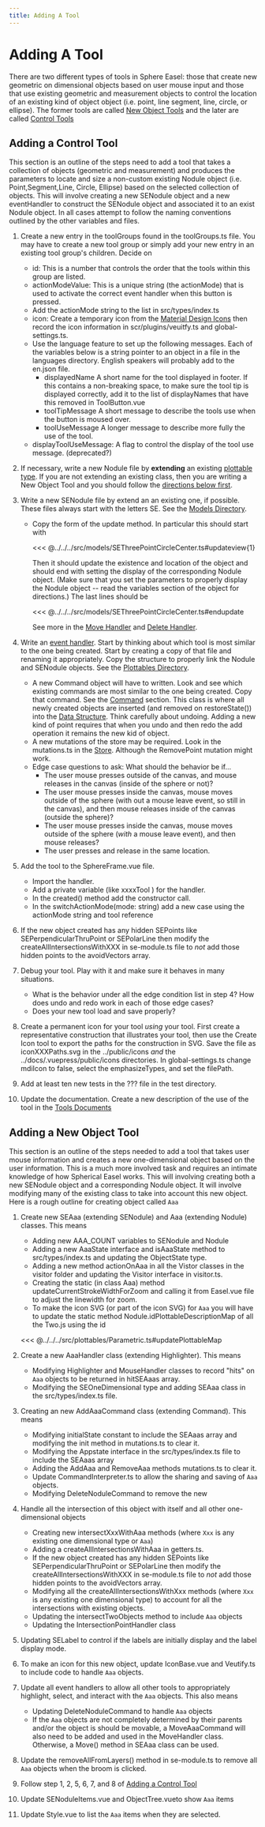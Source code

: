 ```yaml
---
title: Adding A Tool
---
```


# Adding A Tool

There are two different types of tools in Sphere Easel: those that create new geometric on dimensional objects based on user mouse input and those that use existing geometric and measurement objects to control the location of an existing kind of object object (i.e. point, line segment, line, circle, or ellipse). The former tools are called [New Object Tools](/design/addingatooloutline.html#adding-a-new-object-tool) and the later are called [Control Tools](/design/addingatooloutline.html#adding-a-control-tool)

## Adding a Control Tool

This section is an outline of the steps need to add a tool that takes a collection of objects (geometric and measurement) and produces the parameters to locate and size a non-custom existing <span class="class">Nodule</span> object (i.e. <span class="class">Point</span>,<span class="class">Segment</span>,<span class="class">Line</span>, <span class="class">Circle</span>, <span class="class">Ellipse</span>) based on the selected collection of objects. This will involve creating a new <span class="class">SENodule</span> object and a new eventHandler to construct the <span class="class">SENodule</span> object and associated it to an exist <span class="class">Nodule</span> object. In all cases attempt to follow the naming conventions outlined by the other variables and files.

1.  Create a new entry in the <span class="variable">toolGroups</span> found in the <span class="file">toolGroups.ts</span> file. You may have to create a new tool group or simply add your new entry in an existing tool group's children. Decide on

    - <span class="variable">id</span>: This is a number that controls the order that the tools within this group are listed.
    - <span class="variable">actionModeValue</span>: This is a unique string (the actionMode) that is used to activate the correct event handler when this button is pressed.
    - Add the <span class="variable">actionMode</span> string to the list in <span  class="file">src/types/index.ts</span>
    - <span class="variable">icon</span>: Create a temporary icon from the [Material Design Icons](https://cdn.materialdesignicons.com/5.0.45/) then record the icon information in <span class="file">scr/plugins/veuitfy.ts</span> and <span class="file">global-settings.ts</span>.
    - Use the language feature to set up the following messages. Each of the variables below is a string pointer to an object in a file in the <span class="directory">languages</span> directory. English speakers will probably add to the <span class="file">en.json</span> file.
      - <span class="variable">displayedName</span> A short name for the tool displayed in footer. If this contains a non-breaking space, to make sure the tool tip is displayed correctly, add it to the list of displayNames that have this removed in <span class="file">ToolButton.vue</span>
      - <span class="variable">toolTipMessage</span> A short message to describe the tools use when the button is moused over.
      - <span class="variable">toolUseMessage</span> A longer message to describe more fully the use of the tool.
    - <span class="variable">displayToolUseMessage</span>: A flag to control the display of the tool use message. (deprecated?)

2.  If necessary, write a new <span class="class">Nodule</span> file by **extending** an existing [plottable type](/design/#plottables-directory). If you are not extending an existing class, then you are writing a New Object Tool and you should follow the [directions below first](/design/addingatooloutline.html#adding-a-new-object-tool).

3.  Write a new <span class="class">SENodule</span> file by extend an an existing one, if possible. These files always start with the letters SE. See the [Models Directory](/design/#models-directory).

    - Copy the form of the <span class="method">update</span> method. In particular this should start with

      <<< @../../../src/models/SEThreePointCircleCenter.ts#updateview{1}

      Then it should update the existence and location of the object and should end with setting the display of the corresponding <span class="class">Nodule</span> object. (Make sure that you set the parameters to properly display the <span class="class">Nodule</span> object -- read the variables section of the object for directions.)
      The last lines should be

      <<< @../../../src/models/SEThreePointCircleCenter.ts#endupdate

      See more in the [Move Handler](/design/#event-handlers) and [Delete Handler](/design/#delete-handler).

4.  Write an [event handler](/design/#event-handlers). Start by thinking about which tool is most similar to the one being created. Start by creating a copy of that file and renaming it appropriately. Copy the structure to properly link the <span class="class">Nodule</span> and <span class="class">SENodule</span> objects. See the [Plottables Directory](/design/#plottables-directory).
    - A new <span class="command">Command</span> object will have to written. Look and see which existing commands are most similar to the one being created. Copy that command. See the [Command](/design/#commands) section. This class is where all newly created objects are inserted (and removed on <span class="method">restoreState()</span>) into the [Data Structure](/design/#data-structure). Think carefully about undoing. Adding a new kind of point requires that when you undo and then redo the add operation it remains the new kid of object.
    - A new mutations of the store may be required. Look in the <span class="file">mutations.ts</span> in the [Store](/design/#store). Although the <span class="string">RemovePoint</span> mutation might work.
    - Edge case questions to ask: What should the behavior be if...
      - The user mouse presses outside of the canvas, and mouse releases in the canvas (inside of the sphere or not)?
      - The user mouse presses inside the canvas, mouse moves outside of the sphere (with out a mouse leave event, so still in the canvas), and then mouse releases inside of the canvas (outside the sphere)?
      - The user mouse presses inside the canvas, mouse moves outside of the sphere (_with_ a mouse leave event), and then mouse releases?
      - The user presses and release in the same location.
5.  Add the tool to the <span class="file">SphereFrame.vue</span> file.

    - Import the handler.
    - Add a private variable (like <span class="variable">xxxxTool</span> ) for the handler.
    - In the <span class="method">created()</span> method add the constructor call.
    - In the <span class="method">switchActionMode(mode: string)</span> add a new case using the <span class="variable">actionMode</span> string and tool reference

6.  If the new object created has any hidden <span class="class">SEPoints</span> like <span class="class">SEPerpendicularThruPoint</span> or <span class="class">SEPolarLine</span> then modify the <span class="method">createAllIntersectionsWithXXX</span> in <span class="file">se-module.ts</span> file to _not_ add those hidden points to the <span class="variable">avoidVectors</span> array.

7.  Debug your tool. Play with it and make sure it behaves in many situations.
    - What is the behavior under all the edge condition list in step 4? How does undo and redo work in each of those edge cases?
    - Does your new tool load and save properly?
8.  Create a permanent icon for your tool _using_ your tool. First create a representative construction that illustrates your tool, then use the <span class="tool">Create Icon</span> tool to export the paths for the construction in SVG. Save the file as <span class="file">iconXXXPaths.svg</span> in the <span class="directory">../public/icons</span> _and_ the <span class="directory">../docs/.vuepress/public/icons</span> directories. In <span class="file">global-settings.ts</span> change <span class="variable">mdiIcon</span> to false, select the <span class="variable">emphasizeTypes</span>, and set the <span class="variable">filePath</span>.
9.  Add at least ten new tests in the <span class="file">???</span> file in the <span class="directory">test</span> directory.
10. Update the documentation. Create a new description of the use of the tool in the [Tools Documents](/tools/edit.html)

## Adding a New Object Tool

This section is an outline of the steps needed to add a tool that takes user mouse information and creates a new one-dimensional object based on the user information. This is a much more involved task and requires an intimate knowledge of how Spherical Easel works. This will involving creating both a new <span class="class">SENodule</span> object and a corresponding <span class="class">Nodule</span> object. It will involve modifying many of the existing class to take into account this new object. Here is a rough outline for creating object called `Aaa`

1.  Create new <span class="class">SEAaa</span> (extending <span class="class">SENodule</span>) and <span class="class">Aaa</span> (extending <span class="class">Nodule</span>) classes. This means

    - Adding new <span class="variable">AAA_COUNT</span> variables to <span class="class">SENodule</span> and <span class="class">Nodule</span>
    - Adding a new <span class="interface">AaaState</span> interface and <span class="method">isAaaState</span> method to <span class="file">src/types/index.ts</span> and updating the <span class="type">ObjectState</span> type.
    - Adding a new method <span class="method">actionOnAaa</span> in all the <span class="folder">Vistor</span> classes in the <span class="folder">visitor</span> folder and updating the <span class="interface">Visitor</span> interface in <span class="file">visitor.ts</span>.
    - Creating the static (in class <span class="class">Aaa</span>) method <span class="method">updateCurrentStrokeWidthForZoom</span> and calling it from <span class="file">Easel.vue</span> file to adjust the linewidth for zoom.
    - To make the icon SVG (or part of the icon SVG) for `Aaa` you will have to update the static method <span class="method">Nodule.idPlottableDescriptionMap</span> of all the <span class="package">Two.js</span> using the <span class="filed">id</span>

    <<< @../../../src/plottables/Parametric.ts#updatePlottableMap

2.  Create a new <span class="class">AaaHandler</span> class (extending <span class="class">Highlighter</span>). This means

    - Modifying <span class="class">Highlighter</span> and <span class="class">MouseHandler</span> classes to record "hits" on `Aaa` objects to be returned in <span class="field">hitSEAaas</span> array.
    - Modifying the <span class="type">SEOneDimensional</span> type and adding <span class="class">SEAaa</span> class in the <span class="file">src/types/index.ts</span> file.

3.  Creating an new <span class="class">AddAaaCommand</span> class (extending <span class="class">Command</span>). This means

    - Modifying <span class="field">initialState</span> constant to include the <span class="field">SEAaas</span> array and modifying the <span class="method">init</span> method in <span class="file">mutations.ts</span> to clear it.
    - Modifying the <span class="interface">Appstate</span> interface in the <span class="file">src/types/index.ts</span> file to include the <span class="field">SEAaas</span> array
    - Adding the <span class="method">AddAaa</span> and <span class="method">RemoveAaa</span> methods <span class="file">mutations.ts</span> to clear it.
    - Update <span class="file">CommandInterpreter.ts</span> to allow the sharing and saving of `Aaa` objects.
    - Modifying <span class="command">DeleteNoduleCommand</span> to remove the new

4.  Handle all the intersection of this object with itself and all other one-dimensional objects

    - Creating new <span class="method">intersectXxxWithAaa</span> methods (where `Xxx` is any existing one dimensional type or `Aaa`)
    - Adding a <span class="method">createAllIntersectionsWithAaa</span> in <span class="file">getters.ts</span>.
    - If the new object created has any hidden <span class="class">SEPoints</span> like <span class="class">SEPerpendicularThruPoint</span> or <span class="class">SEPolarLine</span> then modify the <span class="method">createAllIntersectionsWithXXX</span> in <span class="file">se-module.ts</span> file to _not_ add those hidden points to the <span class="variable">avoidVectors</span> array.
    - Modifying all the <span class="method">createAllIntersectionsWithXxx</span> methods (where `Xxx` is any existing one dimensional type) to account for all the intersections with existing objects.
    - Updating the <span class="method">intersectTwoObjects</span> method to include `Aaa` objects
    - Updating the <span class="class">IntersectionPointHandler</span> class

5.  Updating <span class="class">SELabel</span> to control if the labels are initially display and the label display mode.

6.  To make an icon for this new object, update <span class="file">IconBase.vue</span> and <span class="file">Veutify.ts</span> to include code to handle `Aaa` objects.

7.  Update all event handlers to allow all other tools to appropriately highlight, select, and interact with the `Aaa` objects. This also means

    - Updating <span class="command">DeleteNoduleCommand</span> to handle `Aaa` objects
    - If the `Aaa` objects are not completely determined by their parents and/or the object is should be movable, a <span class="command">MoveAaaCommand</span> will also need to be added and used in the <span class="handler">MoveHandler</span> class. Otherwise, a <span class="method">Move()</span> method in <span class="class">SEAaa</span> class can be used.

8.  Update the <span class="method">removeAllFromLayers()</span> method in <span class="file">se-module.ts</span> to remove all `Aaa` objects when the broom is clicked.

9.  Follow step 1, 2, 5, 6, 7, and 8 of [Adding a Control Tool](#adding-a-control-tool)

10. Update <span class="component">SENoduleItems.vue</span> and <span class="component">ObjectTree.vue</span>to show `Aaa` items

11. Update <span class="component">Style.vue</span> to list the `Aaa` items when they are selected.
